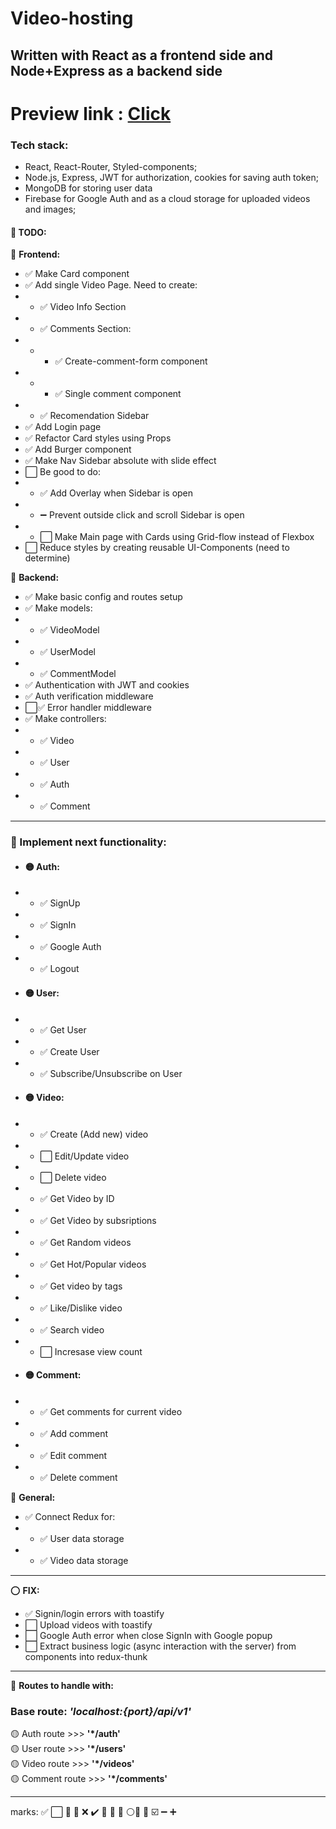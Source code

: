  # Video-hosting
 ## Written with React as a frontend side and Node+Express as a backend side
 
 Preview link : [Click](https://uatube.onrender.com/)
 =====

 ### Tech stack:
 - React, React-Router, Styled-components;
 - Node.js, Express, JWT for authorization, cookies for saving auth token;
 - MongoDB for storing user data
 - Firebase for Google Auth and as a cloud storage for uploaded videos and images;

 #### 📝 **TODO**:
🔷 **Frontend:**
 - ✅ Make Card component
 - ✅ Add single Video Page. Need to create:
 - - ✅ Video Info Section
 - - ✅ Comments Section:
 - - - ✅ Create-comment-form component
 - - - ✅ Single comment component
 -  - ✅ Recomendation Sidebar
 - ✅ Add Login page
 - ✅ Refactor Card styles using Props
 - ✅ Add Burger component
 - ✅ Make Nav Sidebar absolute with slide effect
 - ⬜ Be good to do:
 - - ✅ Add Overlay when Sidebar is open
 - - ➖ Prevent outside click and scroll Sidebar is open
 - - ⬜ Make Main page with Cards using Grid-flow instead of Flexbox
 - ⬜ Reduce styles by creating reusable UI-Components (need to determine)

🔶 **Backend:**
 - ✅ Make basic config and routes setup
 - ✅ Make models:
 -  - ✅ VideoModel
 -  - ✅ UserModel
 -  - ✅ CommentModel
 -  ✅ Authentication with JWT and cookies
 -  ✅ Auth verification middleware
 -  ⬜✅ Error handler middleware
 -  ✅ Make controllers:
  -  - ✅ Video
 -  - ✅ User
 -  - ✅ Auth
 -  - ✅ Comment
   <hr/>

  ### 🔴 Implement next functionality:
- #### 🟡 Auth:
 - - ✅ SignUp
 - - ✅ SignIn
 - - ✅ Google Auth
 - - ✅ Logout
 - #### 🟡 User:
 - - ✅ Get User
 - - ✅ Create User
 - - ✅ Subscribe/Unsubscribe on User
 - #### 🟡 Video:
 - - ✅ Create (Add new) video
 - - ⬜ Edit/Update video
 - - ⬜ Delete video
 - - ✅ Get Video by ID
 - - ✅ Get Video by subsriptions
 - - ✅ Get Random videos
 - - ✅ Get Hot/Popular videos
 - - ✅ Get video by tags
 - - ✅ Like/Dislike video
 - - ✅ Search video
 - - ⬜ Incresase view count
 - #### 🟡 Comment:
 - - ✅ Get comments for current video
 - - ✅ Add comment
 - - ✅ Edit comment
 - - ✅ Delete comment

🔶 **General:**
 - ✅ Connect Redux for: 
 - - ✅ User data storage
 - - ✅ Video data storage
<hr/>

⭕ **FIX:**

-  ✅ Signin/login errors with toastify
 - ⬜ Upload videos with toastify
 - ⬜ Google Auth error when close SignIn with Google popup
 - ⬜ Extract business logic (async interaction with the server) from components into redux-thunk
  
<hr/>

🔷 **Routes to handle with:** <br/>
### Base route: ***'localhost:{port}/api/v1'***
🟡 Auth route >>> **'*/auth'**<br/>
🟡 User route >>> **'*/users'**<br/>
🟡 Video route >>>  **'*/videos'**<br/>
🟡 Comment route >>>  **'*/comments'**<br/>
<hr/>

marks: ✅ ⬜ 🔘 🔻 ❌ ✔️ 🔷 🔶 🔺 ⚪🔘 🔴 ☑️ ➖ ➕
